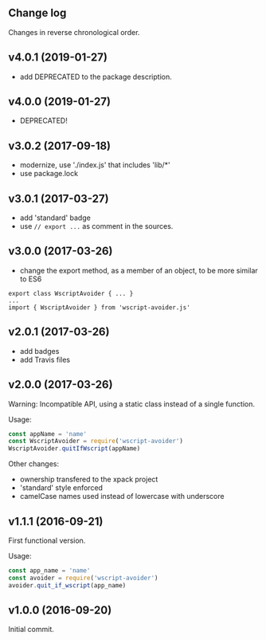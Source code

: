 ## Change log

Changes in reverse chronological order.

## v4.0.1 (2019-01-27)

- add DEPRECATED to the package description.
  
## v4.0.0 (2019-01-27)

- DEPRECATED!

## v3.0.2 (2017-09-18)

- modernize, use './index.js' that includes 'lib/*'
- use package.lock

## v3.0.1 (2017-03-27)

- add 'standard' badge
- use `// export ...` as comment in the sources.

## v3.0.0 (2017-03-26)

- change the export method, as a member of an object, to be more similar to ES6

```
export class WscriptAvoider { ... }
...
import { WscriptAvoider } from 'wscript-avoider.js'
```

## v2.0.1 (2017-03-26)

- add badges
- add Travis files

## v2.0.0 (2017-03-26)

Warning: Incompatible API, using a static class instead of a single function.

Usage:

```javascript
const appName = 'name'
const WscriptAvoider = require('wscript-avoider')
WscriptAvoider.quitIfWscript(appName)
```

Other changes:

- ownership transfered to the xpack project
- 'standard' style enforced
- camelCase names used instead of lowercase with underscore

## v1.1.1 (2016-09-21)

First functional version.

Usage:

```javascript
const app_name = 'name'
const avoider = require('wscript-avoider')
avoider.quit_if_wscript(app_name)
```

## v1.0.0 (2016-09-20)

Initial commit.